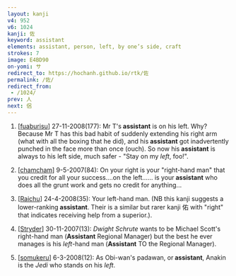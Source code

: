 ```yaml
---
layout: kanji
v4: 952
v6: 1024
kanji: 佐
keyword: assistant
elements: assistant, person, left, by one’s side, craft
strokes: 7
image: E4BD90
on-yomi: サ
redirect_to: https://hochanh.github.io/rtk/佐
permalink: /佐/
redirect_from:
 - /1024/
prev: 人
next: 侶
---
```


1) [<a href="http://kanji.koohii.com/profile/fuaburisu">fuaburisu</a>] 27-11-2008(177): Mr T&#039;s<strong> assistant</strong> is on his left. Why? Because Mr T has this bad habit of suddenly extending his right arm (what with all the boxing that he did), and his<strong> assistant</strong> got inadvertently punched in the face more than once (ouch). So now his<strong> assistant</strong> is always to his left side, much safer - &quot;Stay on my <em>left</em>, foo!&quot;.

2) [<a href="http://kanji.koohii.com/profile/chamcham">chamcham</a>] 9-5-2007(84): On your right is your &quot;right-hand man&quot; that you credit for all your success....on the left...... is your<strong> assistant</strong> who does all the grunt work and gets no credit for anything...

3) [<a href="http://kanji.koohii.com/profile/Raichu">Raichu</a>] 24-4-2008(35): Your left-hand man. (NB this kanji suggests a lower-ranking<strong> assistant</strong>. Their is a similar but rarer kanji 佑 with &quot;right&quot; that indicates receiving help from a superior.).

4) [<a href="http://kanji.koohii.com/profile/Stryder">Stryder</a>] 30-11-2007(13): <em>Dwight Schrute</em> wants to be Michael Scott&#039;s right-hand man (<strong>Assistant</strong> Regional Manager) but the best he ever manages is his <em>left</em>-hand man (<strong>Assistant</strong> TO the Regional Manager).

5) [<a href="http://kanji.koohii.com/profile/somukeru">somukeru</a>] 6-3-2008(12): As Obi-wan&#039;s padawan, or<strong> assistant</strong>, Anakin is the <em>Jedi</em> who stands on his <em>left</em>.

